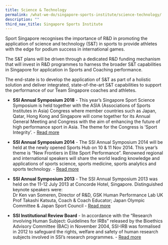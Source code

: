 ```yaml
---
title: Science & Technology
permalink: /what-we-do/singapore-sports-institute/science-technology/
description: ""
third_nav_title: Singapore Sports Institute
---
```

Sport Singapore recognises the importance of R&D in promoting the application of science and technology (S&T) in sports to provide athletes with the edge for podium success in international games.   
  
The S&T plans will be driven through a dedicated R&D funding mechanism that will invest in R&D programmes to harness the broader S&T capabilities in Singapore for application in Sports and Coaching performance.   
  
The end-state is to develop the application of S&T as part of a holistic solution and deliver integrated, state-of-the-art S&T capabilities to support the performance of our Team Singapore coaches and athletes.

* **SSI Annual Symposium 2018** - This year’s Singapore Sport Science Symposium is held together with the ASIA (Associations of Sports Institutes in Asia) Congress where member countries such as Japan, Qatar, Hong Kong and Singapore will come together for its Annual General Meeting and Congress with the aim of enhancing the future of high performance sport in Asia. The theme for the Congress is ‘Sport Integrity’. - [Read more](/singapore-sports-institute/science-and-technology/ssi-annual-symposium-2018/)

* **SSI Annual Symposium 2014** - The SSI Annual Symposium 2014 will be held at the newly opened Sports Hub on 10 & 11 Nov 2014. This year’s theme is “New Frontiers in Elite Sport Performance”. Renowned regional and international speakers will share the world leading knowledge and applications of sports science, sports medicine, sports analytics and sports technology. - [Read more](/singapore-sports-institute/science-and-technology/ssi-annual-symposium-2014/)

* **SSI Annual Symposium 2013** - The SSI Annual Symposium 2013 was held on the 11-12 July 2013 at Concorde Hotel, Singapore. Distinguished keynote speakers were:  
Dr Ken van Someren, Director of R&D, GSK Human Performance Lab UK  
Prof Takashi Katsuta, Coach & Coach Educator; Japan Olympic Committee & Japan Sport Council - [Read more](/singapore-sports-institute/science-and-technology/ssi-annual-symposium-2013/)

* **SSI Institutional Review Board** - In accordance with the “Research involving Human Subject: Guidelines for IRBs” released by the Bioethics Advisory Committee (BAC) in November 2004, SSI-IRB was formalised in 2012 to safeguard the rights, welfare and safety of human research subjects involved in SSI’s research programmes. - [Read more](/singapore-sports-institute/science-and-technology/ssi-institutional-review-board/)